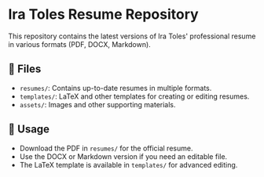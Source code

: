 
# Ira Toles Resume Repository

This repository contains the latest versions of Ira Toles' professional resume in various formats (PDF, DOCX, Markdown).

## 📄 Files

- `resumes/`: Contains up-to-date resumes in multiple formats.
- `templates/`: LaTeX and other templates for creating or editing resumes.
- `assets/`: Images and other supporting materials.

## 🚀 Usage

- Download the PDF in `resumes/` for the official resume.
- Use the DOCX or Markdown version if you need an editable file.
- The LaTeX template is available in `templates/` for advanced editing.
